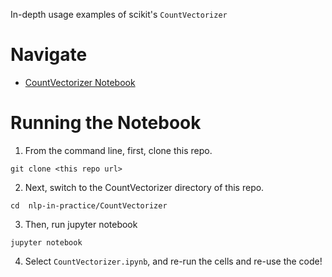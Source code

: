 In-depth usage examples of scikit's `CountVectorizer` 

# Navigate
- [CountVectorizer Notebook](CountVectorizer.ipynb)


# Running the Notebook

1. From the command line, first, clone this repo.
```
git clone <this repo url>
```

2. Next, switch to the CountVectorizer directory of this repo.
```
cd  nlp-in-practice/CountVectorizer
```

3. Then, run jupyter notebook
```
jupyter notebook
```
4. Select `CountVectorizer.ipynb`, and re-run the cells and re-use the code!

